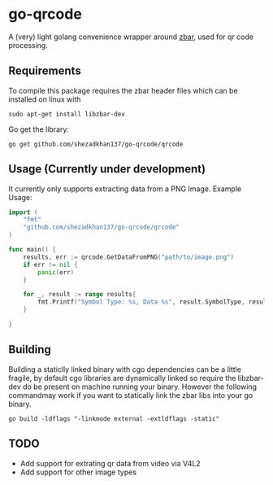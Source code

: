 go-qrcode
=========

A (very) light golang convenience wrapper around [zbar](http://zbar.sourceforge.net/), used for qr code processing.

## Requirements 

To compile this package requires the zbar header files which can be installed on linux with
```
sudo apt-get install libzbar-dev
```

Go get the library:
```
go get github.com/shezadkhan137/go-qrcode/qrcode
```

## Usage (Currently under development)

It currently only supports extracting data from a PNG Image. Example Usage:

```go
import (
    "fmt"
    "github.com/shezadkhan137/go-qrcode/qrcode"
)

func main() {
    results, err := qrcode.GetDataFromPNG("path/to/image.png")
    if err != nil {
        panic(err)
    }

    for _, result := range results{
        fmt.Printf("Symbol Type: %s, Data %s", result.SymbolType, result.Data )
    }

}
```

## Building

Building a staticlly linked binary with cgo dependencies can be a little fragile, by default cgo libraries are dynamically linked so require the libzbar-dev do be present on machine running your binary. However the following commandmay work if you want to statically link the zbar libs into your go binary.
```
go build -ldflags "-linkmode external -extldflags -static"
```

## TODO

+ Add support for extrating qr data from video via V4L2
+ Add support for other image types



